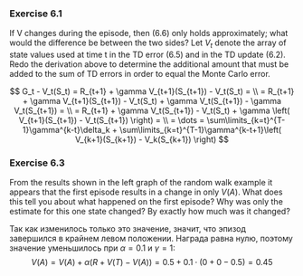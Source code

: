 ### Exercise 6.1

If V changes during the episode, then (6.6) only holds approximately; what would the difference be between the two sides? Let $V_t$ denote the array of state values
used at time t in the TD error (6.5) and in the TD update (6.2). Redo the derivation
above to determine the additional amount that must be added to the sum of TD errors
in order to equal the Monte Carlo error. 

$$
    G_t - V_t(S_t) = R_{t+1} + \gamma V_{t+1}(S_{t+1}) - V_t(S_t) = \\
    = R_{t+1} + \gamma V_{t+1}(S_{t+1}) - V_t(S_t) + \gamma V_t(S_{t+1}) - \gamma V_t(S_{t+1}) = \\
    = R_{t+1} + \gamma V_t(S_{t+1}) - V_t(S_t) + \gamma \left( V_{t+1}(S_{t+1}) - V_t(S_{t+1}) \right) = \\
    = \dots = \sum\limits_{k=t}^{T-1}\gamma^{k-t}\delta_k + \sum\limits_{k=t}^{T-1}\gamma^{k-t+1}\left( V_{k+1}(S_{k+1}) - V_k(S_{k+1}) \right)
$$

### Exercise 6.3

From the results shown in the left graph of the random walk example it
appears that the first episode results in a change in only $V(A)$. What does this tell you
about what happened on the first episode? Why was only the estimate for this one state
changed? By exactly how much was it changed?

Так как изменилось только это значение, значит, что эпизод завершился в крайнем левом положении. Награда равна нулю, поэтому значение уменьшилось при $\alpha = 0.1$ и $\gamma = 1$:
$$
    V(A) = V(A) + \alpha (R + V(T) - V(A)) = 0.5 + 0.1 \cdot (0 + 0 - 0.5) = 0.45
$$